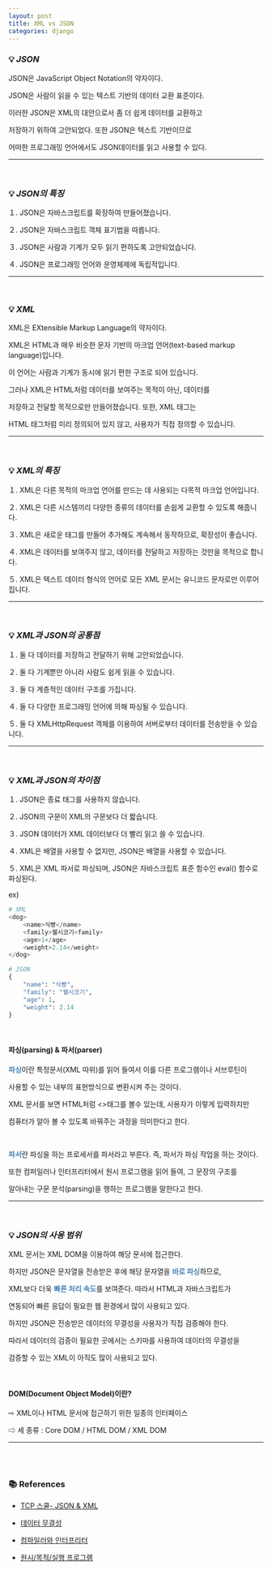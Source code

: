 ```yaml
---
layout: post
title: XML vs JSON
categories: django
---
```


### 💡 ***JSON***

JSON은 JavaScript Object Notation의 약자이다.

JSON은 사람이 읽을 수 있는 텍스트 기반의 데이터 교환 표준이다.

이러한 JSON은 XML의 대안으로서 좀 더 쉽게 데이터를 교환하고 

저장하기 위하여 고안되었다. 또한 JSON은 텍스트 기반이므로 

어떠한 프로그래밍 언어에서도 JSON데이터를 읽고 사용할 수 있다.

---

<br>

### 💡 ***JSON의 특징***

１. JSON은 자바스크립트를 확장하여 만들어졌습니다.

２. JSON은 자바스크립트 객체 표기법을 따릅니다.

３. JSON은 사람과 기계가 모두 읽기 편하도록 고안되었습니다.

４. JSON은 프로그래밍 언어와 운영체제에 독립적입니다.

---

<br>

### 💡 ***XML***

XML은 EXtensible Markup Language의 약자이다.

XML은 HTML과 매우 비슷한 문자 기반의 마크업 언어(text-based markup language)입니다.

이 언어는 사람과 기계가 동시에 읽기 편한 구조로 되어 있습니다.

그러나 XML은 HTML처럼 데이터를 보여주는 목적이 아닌, 데이터를 

저장하고 전달할 목적으로만 만들어졌습니다. 또한, XML 태그는 

HTML 태그처럼 미리 정의되어 있지 않고, 사용자가 직접 정의할 수 있습니다.

---

<br>

### 💡 ***XML의 특징***

１. XML은 다른 목적의 마크업 언어를 만드는 데 사용되는 다목적 마크업 언어입니다.

２. XML은 다른 시스템끼리 다양한 종류의 데이터를 손쉽게 교환할 수 있도록 해줍니다.

３. XML은 새로운 태그를 만들어 추가해도 계속해서 동작하므로, 확장성이 좋습니다.

４. XML은 데이터를 보여주지 않고, 데이터를 전달하고 저장하는 것만을 목적으로 합니다.

５. XML은 텍스트 데이터 형식의 언어로 모든 XML 문서는 유니코드 문자로만 이루어집니다.

---

<br>

### 💡 ***XML과 JSON의 공통점***

１. 둘 다 데이터를 저장하고 전달하기 위해 고안되었습니다.

２. 둘 다 기계뿐만 아니라 사람도 쉽게 읽을 수 있습니다.

３. 둘 다 계층적인 데이터 구조를 가집니다.

４. 둘 다 다양한 프로그래밍 언어에 의해 파싱될 수 있습니다.

５. 둘 다 XMLHttpRequest 객체를 이용하여 서버로부터 데이터를 전송받을 수 있습니다.

---

<br>

### 💡 ***XML과 JSON의 차이점***

１. JSON은 종료 태그를 사용하지 않습니다.

２. JSON의 구문이 XML의 구문보다 더 짧습니다.

３. JSON 데이터가 XML 데이터보다 더 빨리 읽고 쓸 수 있습니다.

４. XML은 배열을 사용할 수 없지만, JSON은 배열을 사용할 수 있습니다.

５. XML은 XML 파서로 파싱되며, JSON은 자바스크립트 표준 함수인 eval() 함수로 파싱된다.

ex)

```python
# XML
<dog>
    <name>식빵</name>
    <family>웰시코기<family>
    <age>1</age>
    <weight>2.14</weight>
</dog>

# JSON
{
    "name": "식빵",
    "family": "웰시코기",
    "age": 1,
    "weight": 2.14
}
```

<br>

#### 파싱(parsing) & 파서(parser)

<span style="color:#4682B4">**파싱**</span>이란 특정문서(XML 따위)를 읽어 들여서 이를 다른 프로그램이나 서브루틴이 

사용할 수 있는 내부의  표현방식으로 변환시켜 주는 것이다.

XML 문서를 보면 HTML처럼 <>태그를 볼수 있는데, 사용자가 이렇게 입력하지만 

컴퓨터가 알아 볼 수 있도록 바꿔주는 과정을 의미한다고 한다.

<br>

<span style="color:#4682B4">**파서**</span>란 파싱을 하는 프로세서를 파서라고 부른다. 즉, 파서가 파싱 작업을 하는 것이다.

또한 컴퍼일러나 인터프리터에서 원시 프로그램을 읽어 들여, 그 문장의 구조를 

알아내는 구문 분석(parsing)을 행하는 프로그램을 말한다고 한다.

---

<br>

### 💡 ***JSON의 사용 범위***

XML 문서는 XML DOM을 이용하여 해당 문서에 접근한다.

하지만 JSON은 문자열을 전송받은 후에 해당 문자열을 <span style="color:#4682B4">**바로 파싱**</span>하므로, 

XML보다 더욱 <span style="color:#4682B4">**빠른 처리 속도**</span>를 보여준다. 따라서 HTML과 자바스크립트가

연동되어 빠른 응답이 필요한 웹 환경에서 많이 사용되고 있다.

하지만 JSON은 전송받은 데이터의 무결성을 사용자가 직접 검증해야 한다.

따라서 데이터의 검증이 필요한 곳에서는 스키마를 사용하여 데이터의 무결성을

검증할 수 있는 XML이 아직도 많이 사용되고 있다.

<br>

#### DOM(Document Object Model)이란?

⇨ XML이나 HTML 문서에 접근하기 위한 일종의 인터페이스

⇨ 세 종류 : Core DOM / HTML DOM / XML DOM 

---

<br>

<br>

### 📚 References

- [TCP 스쿨- JSON & XML](http://tcpschool.com/json/json_intro_xml)

- [데이터 무결성](https://untitledtblog.tistory.com/123)

- [컴파일러와 인터프리터](https://coding-factory.tistory.com/303)

- [원시/목적/실행 프로그램](https://nyhya.tistory.com/173)